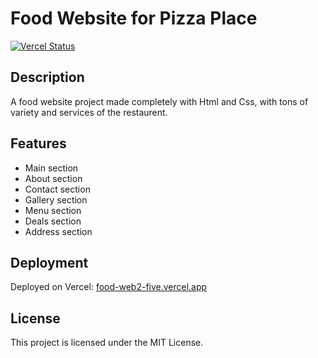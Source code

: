 # Food Website for Pizza Place

[![Vercel Status](https://vercel.com/fahad-bin-qaisers-projects/food-web2/deployments)](https://food-web2-pc57l72yg-fahad-bin-qaisers-projects.vercel.app)

## Description

A food website project made completely with Html and Css, with tons of variety and services of the restaurent.

## Features

- Main section
- About section
- Contact section
- Gallery section
- Menu section
- Deals section
- Address section

## Deployment

Deployed on Vercel: [food-web2-five.vercel.app](https://food-web2-five.vercel.app)

## License

This project is licensed under the MIT License.
